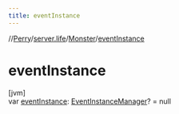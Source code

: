 ```yaml
---
title: eventInstance
---
```

//[Perry](../../../index.html)/[server.life](../index.html)/[Monster](index.html)/[eventInstance](event-instance.html)



# eventInstance



[jvm]\
var [eventInstance](event-instance.html): [EventInstanceManager](../../scripting.event/-event-instance-manager/index.html)? = null




